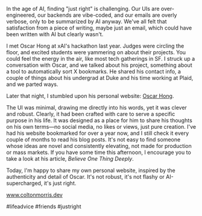 In the age of AI, finding "just right" is challenging. Our UIs are over-engineered, our backends are vibe-coded, and our emails are overly verbose, only to be summarized by AI anyway. We've all felt that satisfaction from a piece of writing, maybe just an email, which could have been written with AI but clearly wasn't.

I met Oscar Hong at xAI's hackathon last year. Judges were circling the floor, and excited students were yammering on about their projects. You could feel the energy in the air, like most tech gatherings in SF. I struck up a conversation with Oscar, and we talked about his project, something about a tool to automatically sort X bookmarks. He shared his contact info, a couple of things about his undergrad at Duke and his time working at Plaid, and we parted ways.

Later that night, I stumbled upon his personal website: [Oscar Hong](https://oscarhong.net/).

The UI was minimal, drawing me directly into his words, yet it was clever and robust. Clearly, it had been crafted with care to serve a specific purpose in his life. It was designed as a place for him to share his thoughts on his own terms—no social media, no likes or views, just pure creation. I've had his website bookmarked for over a year now, and I still check it every couple of months to read his blog posts. It's not easy to find someone whose ideas are novel and consistently elevating, not made for production or mass markets. If you have some time this afternoon, I encourage you to take a look at his article, *Believe One Thing Deeply*.

Today, I'm happy to share my own personal website, inspired by the authenticity and detail of Oscar. It's not robust, it's not flashy or AI-supercharged, it's just right.

www.coltonmorris.dev

#lifeadvice #friends #justright